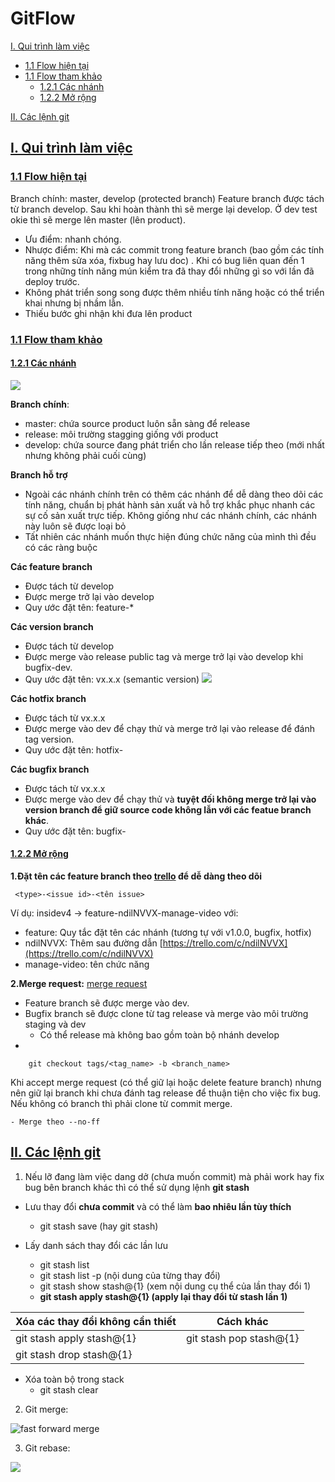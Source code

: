 # GitFlow
[I. Qui trình làm việc](#workflow)
- [1.1 Flow hiện tại](#current-flow)
- [1.1 Flow tham khảo](#new-flow)
	- [1.2.1 Các nhánh](#major-branch)
	- [1.2.2 Mở rộng](#extend-flow)
	
[II. Các lệnh git](#git-command)	

<a name="workflow"></a>
## [I. Qui trình làm việc](#)

<a name="current-flow"></a>
### [1.1 Flow hiện tại](#)
Branch chính: master, develop (protected branch)
Feature branch được tách từ branch develop. Sau khi hoàn thành thì sẽ merge lại develop. Ở dev test okie thì sẽ merge lên master (lên product).
- Ưu điểm: nhanh chóng.
- Nhược điểm: Khi mà các commit trong feature branch (bao gồm các tính năng thêm sửa xóa, fixbug hay lưu doc) . Khi có bug liên quan đến 1 trong những tính năng mún kiểm tra đã thay đổi những gì so với lần đã deploy trước.
- Không phát triển song song được thêm nhiều tính năng hoặc có thể triển khai nhưng bị nhầm lẫn.
- Thiếu bước ghi nhận khi đưa lên product 

<a name="new-flow"></a>
### [1.1 Flow tham khảo](#)

<a name="major-branch"></a>
#### [1.2.1 Các nhánh](#)
![](https://user-images.githubusercontent.com/45549079/78985221-6f1e1a80-7b52-11ea-9e4d-6965ab66d51b.png)


**Branch chính**:
- master: chứa source product luôn sẵn sàng để release
- release: môi trường stagging giống với product
- develop: chứa source đang phát triển  cho lần release tiếp theo (mới nhất nhưng không phải cuối cùng)

**Branch hỗ trợ**
- Ngoài các nhánh chính trên có thêm các nhánh để dễ dàng theo dõi các tính năng, chuẩn bị phát hành sản xuất và hỗ trợ khắc phục nhanh các sự cố sản xuất trực tiếp. Không giống như các nhánh chính, các nhánh này luôn sẽ được loại bỏ
- Tất nhiên các nhánh muốn thực hiện đúng chức năng của mình thì đều có các ràng buộc

**Các feature branch**
- Được tách từ develop
- Được merge trở lại vào develop
- Quy ước đặt tên: feature-*

**Các version branch**
- Được tách từ develop
- Được merge vào release public tag và merge trở lại vào develop khi bugfix-dev.
- Quy ước đặt tên: vx.x.x (semantic version)
![](https://media.geeksforgeeks.org/wp-content/uploads/semver.png)

**Các hotfix branch**
- Được tách từ vx.x.x
- Được merge vào dev để chạy thử và merge trở lại vào release để đánh tag version.
- Quy ước đặt tên: hotfix-

**Các bugfix branch**
- Được tách từ vx.x.x
- Được merge vào dev để chạy thử và **tuyệt đối không merge trở lại vào version branch để giữ source code không lẫn với các featue branch khác**.
- Quy ước đặt tên: bugfix-

<a name="extend-flow"></a>
#### [1.2.2 Mở rộng](#)

**1.Đặt tên các feature branch theo [trello](https://trello.com/) để dễ dàng theo dõi**

     <type>-<issue id>-<tên issue>

Ví dụ: insidev4 -> feature-ndilNVVX-manage-video với:
- feature: Quy tắc đặt tên các nhánh (tương tự với v1.0.0, bugfix, hotfix)
- ndilNVVX: Thêm sau đường dẫn [https://trello.com/c/ndilNVVX](https://trello.com/c/ndilNVVX)
- manage-video: tên chức năng 

**2.Merge request:**  [merge request](https://codetot.net/merge-request-gitlab/)
- Feature branch sẽ được merge vào dev.
- Bugfix branch sẽ được clone từ tag release và merge vào môi trường staging và dev
	- Có thể release mà không bao gồm toàn bộ nhánh develop
- 
```
    git checkout tags/<tag_name> -b <branch_name>
```
Khi accept merge request (có thể giữ lại hoặc delete feature branch) nhưng nên giữ lại branch khi chưa đánh tag release để thuận tiện cho việc fix bug. Nếu không có branch thì phải clone từ commit merge.

	- Merge theo --no-ff

<a name="git-command"></a>
## [II. Các lệnh git](#)

1. Nếu lỡ đang làm việc dang dở (chưa muốn commit) mà phải work hay fix bug bên branch khác thì có thể sử dụng lệnh **git stash**
- Lưu thay đổi **chưa commit** và có thể làm **bao nhiêu lần tùy thích**
	- git stash save (hay git stash)

- Lấy danh sách thay đổi các lần lưu
	- git stash list
	- git stash list -p (nội dung của từng thay đổi)
	- git stash show stash@{1} (xem nội dung cụ thể của lần thay đổi 1)
	- **git stash apply stash@{1} (apply lại thay đổi từ stash lần 1)**

Xóa các thay đổi không cần thiết |Cách khác
-------------------------|-----------------
git stash apply stash@{1}| git stash pop stash@{1}
git stash drop stash@{1} |  

- Xóa toàn bộ trong stack
	- git stash clear

2. Git merge:

![fast forward merge](https://bitbucket.org/blog/wp-content/uploads/2018/06/what-is-a-fast-forward.gif)

3. Git rebase:

![](https://i0.wp.com/dotrinh.com/wp-content/uploads/2018/03/git-rebase-la-gi.gif?fit=930%2C523&ssl=1)
